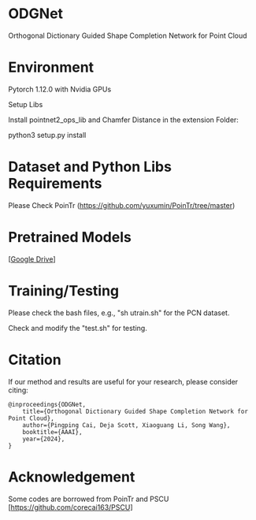 # ODGNet
Orthogonal Dictionary Guided Shape Completion Network for Point Cloud

# Environment

Pytorch 1.12.0 with Nvidia GPUs

Setup Libs

Install pointnet2_ops_lib and Chamfer Distance in the extension Folder:

python3 setup.py install


# Dataset and Python Libs Requirements
Please Check PoinTr (https://github.com/yuxumin/PoinTr/tree/master)

# Pretrained Models

[[Google Drive](https://drive.google.com/file/d/1kfjvgIwJQn5p3MoUpyHEeyBfP7Lm5ePy/view?usp=sharing)]

# Training/Testing
Please check the bash files, e.g., "sh utrain.sh" for the PCN dataset.

Check and modify the "test.sh" for testing.

# Citation
If our method and results are useful for your research, please consider citing:

```
@inproceedings{ODGNet,
    title={Orthogonal Dictionary Guided Shape Completion Network for Point Cloud},
    author={Pingping Cai, Deja Scott, Xiaoguang Li, Song Wang},
    booktitle={AAAI},
    year={2024},
}
```

# Acknowledgement
Some codes are borrowed from PoinTr and PSCU [https://github.com/corecai163/PSCU]
